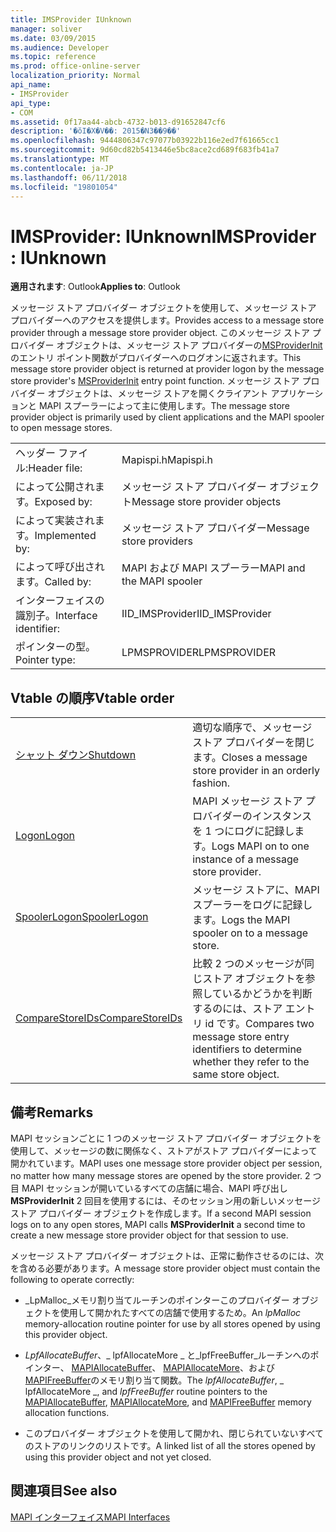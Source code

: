 ```yaml
---
title: IMSProvider IUnknown
manager: soliver
ms.date: 03/09/2015
ms.audience: Developer
ms.topic: reference
ms.prod: office-online-server
localization_priority: Normal
api_name:
- IMSProvider
api_type:
- COM
ms.assetid: 0f17aa44-abcb-4732-b013-d91652847cf6
description: '�ŏI�X�V��: 2015�N3��9��'
ms.openlocfilehash: 9444806347c97077b03922b116e2ed7f61665cc1
ms.sourcegitcommit: 9d60cd82b5413446e5bc8ace2cd689f683fb41a7
ms.translationtype: MT
ms.contentlocale: ja-JP
ms.lasthandoff: 06/11/2018
ms.locfileid: "19801054"
---
```

# <a name="imsprovider--iunknown"></a><span data-ttu-id="7c82f-103">IMSProvider: IUnknown</span><span class="sxs-lookup"><span data-stu-id="7c82f-103">IMSProvider : IUnknown</span></span>

  
  
<span data-ttu-id="7c82f-104">**適用されます**: Outlook</span><span class="sxs-lookup"><span data-stu-id="7c82f-104">**Applies to**: Outlook</span></span> 
  
<span data-ttu-id="7c82f-105">メッセージ ストア プロバイダー オブジェクトを使用して、メッセージ ストア プロバイダーへのアクセスを提供します。</span><span class="sxs-lookup"><span data-stu-id="7c82f-105">Provides access to a message store provider through a message store provider object.</span></span> <span data-ttu-id="7c82f-106">このメッセージ ストア プロバイダー オブジェクトは、メッセージ ストア プロバイダーの[MSProviderInit](msproviderinit.md)のエントリ ポイント関数がプロバイダーへのログオンに返されます。</span><span class="sxs-lookup"><span data-stu-id="7c82f-106">This message store provider object is returned at provider logon by the message store provider's [MSProviderInit](msproviderinit.md) entry point function.</span></span> <span data-ttu-id="7c82f-107">メッセージ ストア プロバイダー オブジェクトは、メッセージ ストアを開くクライアント アプリケーションと MAPI スプーラーによって主に使用します。</span><span class="sxs-lookup"><span data-stu-id="7c82f-107">The message store provider object is primarily used by client applications and the MAPI spooler to open message stores.</span></span> 
  
|||
|:-----|:-----|
|<span data-ttu-id="7c82f-108">ヘッダー ファイル:</span><span class="sxs-lookup"><span data-stu-id="7c82f-108">Header file:</span></span>  <br/> |<span data-ttu-id="7c82f-109">Mapispi.h</span><span class="sxs-lookup"><span data-stu-id="7c82f-109">Mapispi.h</span></span>  <br/> |
|<span data-ttu-id="7c82f-110">によって公開されます。</span><span class="sxs-lookup"><span data-stu-id="7c82f-110">Exposed by:</span></span>  <br/> |<span data-ttu-id="7c82f-111">メッセージ ストア プロバイダー オブジェクト</span><span class="sxs-lookup"><span data-stu-id="7c82f-111">Message store provider objects</span></span>  <br/> |
|<span data-ttu-id="7c82f-112">によって実装されます。</span><span class="sxs-lookup"><span data-stu-id="7c82f-112">Implemented by:</span></span>  <br/> |<span data-ttu-id="7c82f-113">メッセージ ストア プロバイダー</span><span class="sxs-lookup"><span data-stu-id="7c82f-113">Message store providers</span></span>  <br/> |
|<span data-ttu-id="7c82f-114">によって呼び出されます。</span><span class="sxs-lookup"><span data-stu-id="7c82f-114">Called by:</span></span>  <br/> |<span data-ttu-id="7c82f-115">MAPI および MAPI スプーラー</span><span class="sxs-lookup"><span data-stu-id="7c82f-115">MAPI and the MAPI spooler</span></span>  <br/> |
|<span data-ttu-id="7c82f-116">インターフェイスの識別子。</span><span class="sxs-lookup"><span data-stu-id="7c82f-116">Interface identifier:</span></span>  <br/> |<span data-ttu-id="7c82f-117">IID_IMSProvider</span><span class="sxs-lookup"><span data-stu-id="7c82f-117">IID_IMSProvider</span></span>  <br/> |
|<span data-ttu-id="7c82f-118">ポインターの型。</span><span class="sxs-lookup"><span data-stu-id="7c82f-118">Pointer type:</span></span>  <br/> |<span data-ttu-id="7c82f-119">LPMSPROVIDER</span><span class="sxs-lookup"><span data-stu-id="7c82f-119">LPMSPROVIDER</span></span>  <br/> |
   
## <a name="vtable-order"></a><span data-ttu-id="7c82f-120">Vtable の順序</span><span class="sxs-lookup"><span data-stu-id="7c82f-120">Vtable order</span></span>

|||
|:-----|:-----|
|[<span data-ttu-id="7c82f-121">シャット ダウン</span><span class="sxs-lookup"><span data-stu-id="7c82f-121">Shutdown</span></span>](imsprovider-shutdown.md) <br/> |<span data-ttu-id="7c82f-122">適切な順序で、メッセージ ストア プロバイダーを閉じます。</span><span class="sxs-lookup"><span data-stu-id="7c82f-122">Closes a message store provider in an orderly fashion.</span></span>  <br/> |
|[<span data-ttu-id="7c82f-123">Logon</span><span class="sxs-lookup"><span data-stu-id="7c82f-123">Logon</span></span>](imsprovider-logon.md) <br/> |<span data-ttu-id="7c82f-124">MAPI メッセージ ストア プロバイダーのインスタンスを 1 つにログに記録します。</span><span class="sxs-lookup"><span data-stu-id="7c82f-124">Logs MAPI on to one instance of a message store provider.</span></span>  <br/> |
|[<span data-ttu-id="7c82f-125">SpoolerLogon</span><span class="sxs-lookup"><span data-stu-id="7c82f-125">SpoolerLogon</span></span>](imsprovider-spoolerlogon.md) <br/> |<span data-ttu-id="7c82f-126">メッセージ ストアに、MAPI スプーラーをログに記録します。</span><span class="sxs-lookup"><span data-stu-id="7c82f-126">Logs the MAPI spooler on to a message store.</span></span>  <br/> |
|[<span data-ttu-id="7c82f-127">CompareStoreIDs</span><span class="sxs-lookup"><span data-stu-id="7c82f-127">CompareStoreIDs</span></span>](imsprovider-comparestoreids.md) <br/> |<span data-ttu-id="7c82f-128">比較 2 つのメッセージが同じストア オブジェクトを参照しているかどうかを判断するのには、ストア エントリ id です。</span><span class="sxs-lookup"><span data-stu-id="7c82f-128">Compares two message store entry identifiers to determine whether they refer to the same store object.</span></span>  <br/> |
   
## <a name="remarks"></a><span data-ttu-id="7c82f-129">備考</span><span class="sxs-lookup"><span data-stu-id="7c82f-129">Remarks</span></span>

<span data-ttu-id="7c82f-130">MAPI セッションごとに 1 つのメッセージ ストア プロバイダー オブジェクトを使用して、メッセージの数に関係なく、ストアがストア プロバイダーによって開かれています。</span><span class="sxs-lookup"><span data-stu-id="7c82f-130">MAPI uses one message store provider object per session, no matter how many message stores are opened by the store provider.</span></span> <span data-ttu-id="7c82f-131">2 つ目 MAPI セッションが開いているすべての店舗に場合、MAPI 呼び出し**MSProviderInit** 2 回目を使用するには、そのセッション用の新しいメッセージ ストア プロバイダー オブジェクトを作成します。</span><span class="sxs-lookup"><span data-stu-id="7c82f-131">If a second MAPI session logs on to any open stores, MAPI calls **MSProviderInit** a second time to create a new message store provider object for that session to use.</span></span> 
  
<span data-ttu-id="7c82f-132">メッセージ ストア プロバイダー オブジェクトは、正常に動作させるのには、次を含める必要があります。</span><span class="sxs-lookup"><span data-stu-id="7c82f-132">A message store provider object must contain the following to operate correctly:</span></span>
  
- <span data-ttu-id="7c82f-133">_LpMalloc_メモリ割り当てルーチンのポインターこのプロバイダー オブジェクトを使用して開かれたすべての店舗で使用するため。</span><span class="sxs-lookup"><span data-stu-id="7c82f-133">An  _lpMalloc_ memory-allocation routine pointer for use by all stores opened by using this provider object.</span></span> 
    
- <span data-ttu-id="7c82f-134">_LpfAllocateBuffer_、_ lpfAllocateMore _ と_lpfFreeBuffer_ルーチンへのポインター、 [MAPIAllocateBuffer](mapiallocatebuffer.md)、 [MAPIAllocateMore](mapiallocatemore.md)、および[MAPIFreeBuffer](mapifreebuffer.md)のメモリ割り当て関数。</span><span class="sxs-lookup"><span data-stu-id="7c82f-134">The  _lpfAllocateBuffer_,  _ lpfAllocateMore _, and  _lpfFreeBuffer_ routine pointers to the [MAPIAllocateBuffer](mapiallocatebuffer.md), [MAPIAllocateMore](mapiallocatemore.md), and [MAPIFreeBuffer](mapifreebuffer.md) memory allocation functions.</span></span> 
    
- <span data-ttu-id="7c82f-135">このプロバイダー オブジェクトを使用して開かれ、閉じられていないすべてのストアのリンクのリストです。</span><span class="sxs-lookup"><span data-stu-id="7c82f-135">A linked list of all the stores opened by using this provider object and not yet closed.</span></span>
    
## <a name="see-also"></a><span data-ttu-id="7c82f-136">関連項目</span><span class="sxs-lookup"><span data-stu-id="7c82f-136">See also</span></span>



[<span data-ttu-id="7c82f-137">MAPI インターフェイス</span><span class="sxs-lookup"><span data-stu-id="7c82f-137">MAPI Interfaces</span></span>](mapi-interfaces.md)

